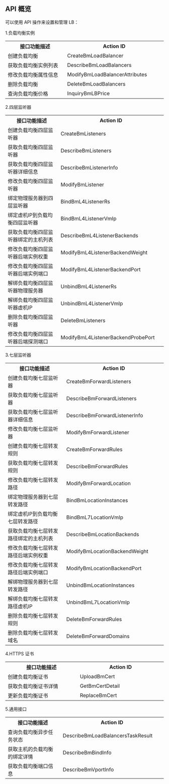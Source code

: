 ## API 概览

可以使用 API 操作来设置和管理 LB：

1.负载均衡实例

<table>
 <tr>
  <th  width="350">接口功能描述</th>
	<th  width="350">Action ID</th>
 </tr>
 <tr>
  <td>创建负载均衡</td>
	<td>CreateBmLoadBalancer</td>
 </tr>
 <tr>
  <td>获取负载均衡实例列表</td>
	<td>DescribeBmLoadBalancers</td>
 </tr>
 <tr>
  <td>修改负载均衡属性信息</td>
	<td>ModifyBmLoadBalancerAttributes</td>
 </tr>
 <tr>
  <td>删除负载均衡</td>
	<td>DeleteBmLoadBalancers</td>
 </tr>
 <tr>
  <td>查询负载均衡价格</td>
	<td>InquiryBmLBPrice</td>
 </tr>

</table>

2.四层监听器

<table >
 <tr>
  <th width="350">接口功能描述</th>
	<th  width="350">Action ID</th>
 </tr>
 <tr>
  <td>创建负载均衡四层监听器</td>
	<td>CreateBmListeners</td>
 </tr>
 <tr>
  <td>获取负载均衡四层监听器</td>
	<td>DescribeBmListeners</td>
 </tr>
 <tr>
  <td>获取负载均衡四层监听器详细信息</td>
	<td>DescribeBmListenerInfo</td>
 </tr>
 <tr>
  <td>修改负载均衡四层监听器</td>
	<td>ModifyBmListener</td>
 </tr>
 <tr>
  <td>绑定物理服务器到四层监听器</td>
	<td>BindBmL4ListenerRs</td>
 </tr>
 <tr>
  <td>绑定虚机IP到负载均衡四层监听器</td>
	<td>BindBmL4ListenerVmIp</td>
 </tr>
 <tr>
  <td>获取负载均衡四层监听器绑定的主机列表</td>
	<td>DescribeBmL4ListenerBackends</td>
 </tr>
 <tr>
  <td>修改负载均衡四层监听器后端实例权重</td>
	<td>ModifyBmL4ListenerBackendWeight</td>
 </tr>
 <tr>
  <td>修改负载均衡四层监听器后端实例端口</td>
	<td>ModifyBmL4ListenerBackendPort</td>
 </tr>
 <tr>
  <td>解绑负载均衡四层监听器物理服务器</td>
	<td>UnbindBmL4ListenerRs</td>
 </tr>
 <tr>
  <td>解绑负载均衡四层监听器虚机IP</td>
	<td>UnbindBmL4ListenerVmIp</td>
 </tr>
 <tr>
  <td>删除负载均衡四层监听器</td>
	<td>DeleteBmListeners</td>
 </tr>
 <tr>
  <td>修改负载均衡四层监听器后端探测端口</td>
	<td>ModifyBmL4ListenerBackendProbePort</td>
 </tr>
</table>

3.七层监听器

<table>
 <tr>
  <th  width="350">接口功能描述</th>
	<th  width="350">Action ID</th>
 </tr>
 <tr>
  <td >创建负载均衡七层监听器</td>
	<td>CreateBmForwardListeners</td>
 </tr>
 <tr>
  <td>获取负载均衡七层监听器</td>
	<td>DescribeBmForwardListeners</td>
 </tr>
 <tr>
  <td>获取负载均衡七层监听器详细信息</td>
	<td>DescribeBmForwardListenerInfo</td>
 </tr>
 <tr>
  <td>修改负载均衡七层监听器</td>
	<td>ModifyBmForwardListener</td>
 </tr>
 <tr>
  <td>创建负载均衡七层转发规则</td>
	<td>CreateBmForwardRules</td>
 </tr>
 <tr>
  <td>获取负载均衡七层转发规则</td>
	<td>DescribeBmForwardRules</td>
 </tr>
 <tr>
  <td>修改负载均衡七层转发路径</td>
	<td>ModifyBmForwardLocation</td>
 </tr>
 <tr>
  <td>绑定物理服务器到七层转发路径</td>
	<td>BindBmLocationInstances</td>
 </tr>
 <tr>
  <td>绑定虚机IP到负载均衡七层转发路径</td>
	<td>BindBmL7LocationVmIp</td>
 </tr>
 <tr>
  <td>获取负载均衡七层转发路径绑定的主机列表</td>
	<td>DescribeBmLocationBackends</td>
 </tr>
 <tr>
  <td>修改负载均衡七层转发路径后端实例权重</td>
	<td>ModifyBmLocationBackendWeight</td>
 </tr>
 <tr>
  <td>修改负载均衡七层转发路径后端实例端口</td>
	<td>ModifyBmLocationBackendPort</td>
 </tr>
 <tr>
  <td>解绑物理服务器到七层转发路径</td>
	<td>UnbindBmLocationInstances</td>
 </tr>
 <tr>
  <td>解绑负载均衡七层转发路径虚机IP</td>
	<td>UnbindBmL7LocationVmIp</td>
 </tr>
 <tr>
  <td>删除负载均衡七层转发规则</td>
	<td>DeleteBmForwardRules</td>
 </tr>
 <tr>
  <td>删除负载均衡七层转发域名</td>
	<td>DeleteBmForwardDomains</td>
 </tr>
</table>

4.HTTPS 证书

<table>
 <tr>
  <th  width="350">接口功能描述</th>
	<th  width="350">Action ID</th>
 </tr>
 <tr>
  <td width="350">创建负载均衡证书</td>
	<td width="350">UploadBmCert</td>
 </tr>
 <tr>
  <td width="350">获取负载均衡证书详情</td>
	<td width="350">GetBmCertDetail</td>
 </tr>
 <tr>
  <td width="350">更新负载均衡证书</td>
	<td width="350">ReplaceBmCert</td>
 </tr>
</table>

5.通用接口

<table>
 <tr>
  <th  width="350">接口功能描述</th>
	<th  width="350">Action ID</th>
 </tr>
 <tr>
  <td width="350">查询负载均衡异步任务状态</td>
	<td width="350">DescribeBmLoadBalancersTaskResult</td>
 </tr>
 <tr>
  <td width="350">获取主机的负载均衡的绑定详情</td>
	<td width="350">DescribeBmBindInfo</td>
 </tr>
 <tr>
  <td width="350">获取负载均衡端口信息</td>
	<td width="350">DescribeBmVportInfo</td>
 </tr>
</table>


